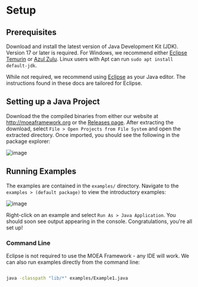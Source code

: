 # Setup

## Prerequisites

Download and install the latest version of Java Development Kit (JDK).  Version 17 or later is required.  For Windows,
we recommend either [Eclipse Temurin](https://adoptium.net/) or [Azul Zulu](https://www.azul.com/downloads/?package=jdk).
Linux users with Apt can run `sudo apt install default-jdk`.

While not required, we recommend using [Eclipse](http://eclipse.org) as your Java editor.  The instructions found in
these docs are tailored for Eclipse.

## Setting up a Java Project

Download the the compiled binaries from either our website at http://moeaframework.org or the
[Releases page](https://github.com/MOEAFramework/MOEAFramework/releases).  After extracting the download, select
`File > Open Projects from File System` and open the extracted directory.  Once imported, you should see
the following in the package explorer:

![image](https://user-images.githubusercontent.com/2496211/202720521-40e80ebd-9385-4988-9756-86521224c284.png)

## Running Examples

The examples are contained in the `examples/` directory.  Navigate to the `examples > (default package)`
to view the introductory examples:

![image](https://user-images.githubusercontent.com/2496211/202720905-163f3161-0a80-4e16-87bc-836f21143022.png)

Right-click on an example and select `Run As > Java Application`.  You should soon see output appearing in the
console.  Congratulations, you're all set up!

### Command Line

Eclipse is not required to use the MOEA Framework - any IDE will work.  We can also run examples directly from the
command line:

```bash

java -classpath "lib/*" examples/Example1.java
```
